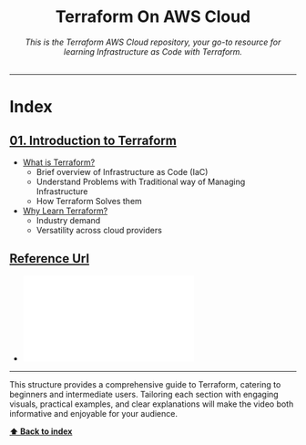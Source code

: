 <div align="center">
    <h1>Terraform On AWS Cloud</h1>
    <i>This is the Terraform AWS Cloud repository, your go-to resource for learning Infrastructure as Code with Terraform.</i>
</div>
<br />

---

# Index

## [01. Introduction to Terraform](01-introduction-to-terraform/README.md)

- [What is Terraform?](01-introduction-to-terraform#what-is-terraform)
  - Brief overview of Infrastructure as Code (IaC)
  - Understand Problems with Traditional way of Managing Infrastructure
  - How Terraform Solves them
- [Why Learn Terraform?](01-introduction-to-terraform#why-learn-terraform)
  - Industry demand
  - Versatility across cloud providers

## [Reference Url](https://docs.google.com/presentation/d/1tlv_1m1dpbwTMNpCFXc3KxsV8aArDxKX2iE4XiauSkE/edit?usp=drive_link)

- ![Diagram](images/terraform-on-aws-cloud.pdf)

---

This structure provides a comprehensive guide to Terraform, catering to beginners and intermediate users. Tailoring each section with engaging visuals, practical examples, and clear explanations will make the video both informative and enjoyable for your audience.

**[⬆ Back to index](#index)**
